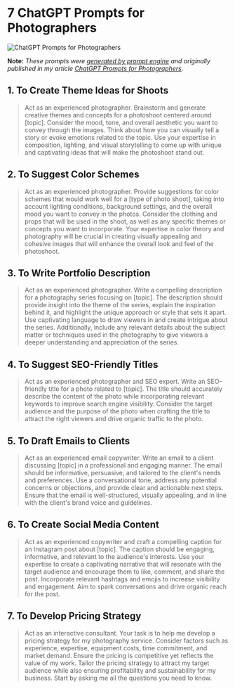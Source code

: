 # 7 ChatGPT Prompts for Photographers

![ChatGPT Prompts for Photographers](https://cdn.sanity.io/images/zc1yyogj/production/f6160299af2771f81cdbca8d5d7863a2d9b3523c-1200x630.png?w=1200&q=100)

**Note:** *These prompts were [generated by prompt engine](https://www.promptengine.cc) and originally published in my article [ChatGPT Prompts for Photographers](https://promptadvance.club/blog/chatgpt-prompts-for-photographers).*

## 1. To Create Theme Ideas for Shoots

> Act as an experienced photographer. Brainstorm and generate creative themes and concepts for a photoshoot centered around [topic]. Consider the mood, tone, and overall aesthetic you want to convey through the images. Think about how you can visually tell a story or evoke emotions related to the topic. Use your expertise in composition, lighting, and visual storytelling to come up with unique and captivating ideas that will make the photoshoot stand out.

## 2. To Suggest Color Schemes

> Act as an experienced photographer. Provide suggestions for color schemes that would work well for a [type of photo shoot], taking into account lighting conditions, background settings, and the overall mood you want to convey in the photos. Consider the clothing and props that will be used in the shoot, as well as any specific themes or concepts you want to incorporate. Your expertise in color theory and photography will be crucial in creating visually appealing and cohesive images that will enhance the overall look and feel of the photoshoot.

## 3. To Write Portfolio Description

> Act as an experienced photographer. Write a compelling description for a photography series focusing on [topic]. The description should provide insight into the theme of the series, explain the inspiration behind it, and highlight the unique approach or style that sets it apart. Use captivating language to draw viewers in and create intrigue about the series. Additionally, include any relevant details about the subject matter or techniques used in the photography to give viewers a deeper understanding and appreciation of the series.

## 4. To Suggest SEO-Friendly Titles

> Act as an experienced photographer and SEO expert. Write an SEO-friendly title for a photo related to [topic]. The title should accurately describe the content of the photo while incorporating relevant keywords to improve search engine visibility. Consider the target audience and the purpose of the photo when crafting the title to attract the right viewers and drive organic traffic to the photo.

## 5. To Draft Emails to Clients

> Act as an experienced email copywriter. Write an email to a client discussing [topic] in a professional and engaging manner. The email should be informative, persuasive, and tailored to the client's needs and preferences. Use a conversational tone, address any potential concerns or objections, and provide clear and actionable next steps. Ensure that the email is well-structured, visually appealing, and in line with the client's brand voice and guidelines.

## 6. To Create Social Media Content

> Act as an experienced copywriter and craft a compelling caption for an Instagram post about [topic]. The caption should be engaging, informative, and relevant to the audience's interests. Use your expertise to create a captivating narrative that will resonate with the target audience and encourage them to like, comment, and share the post. Incorporate relevant hashtags and emojis to increase visibility and engagement. Aim to spark conversations and drive organic reach for the post.

## 7. To Develop Pricing Strategy

> Act as an interactive consultant. Your task is to help me develop a pricing strategy for my photography service. Consider factors such as experience, expertise, equipment costs, time commitment, and market demand. Ensure the pricing is competitive yet reflects the value of my work. Tailor the pricing strategy to attract my target audience while also ensuring profitability and sustainability for my business. Start by asking me all the questions you need to know.